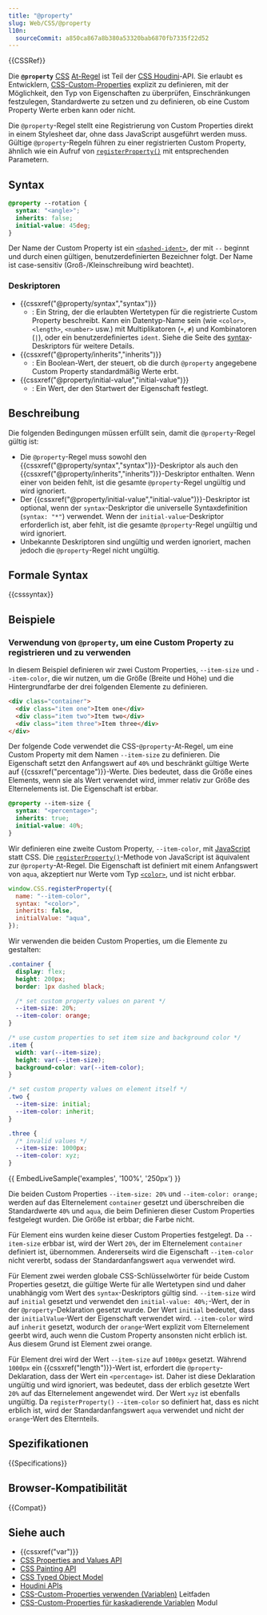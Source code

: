 ```yaml
---
title: "@property"
slug: Web/CSS/@property
l10n:
  sourceCommit: a850ca867a8b380a53320bab6870fb7335f22d52
---
```


{{CSSRef}}

Die **`@property`** [CSS](/de/docs/Web/CSS) [At-Regel](/de/docs/Web/CSS/CSS_syntax/At-rule) ist Teil der [CSS Houdini](/de/docs/Web/API/Houdini_APIs)-API. Sie erlaubt es Entwicklern, [CSS-Custom-Properties](/de/docs/Web/CSS/--*) explizit zu definieren, mit der Möglichkeit, den Typ von Eigenschaften zu überprüfen, Einschränkungen festzulegen, Standardwerte zu setzen und zu definieren, ob eine Custom Property Werte erben kann oder nicht.

Die `@property`-Regel stellt eine Registrierung von Custom Properties direkt in einem Stylesheet dar, ohne dass JavaScript ausgeführt werden muss. Gültige `@property`-Regeln führen zu einer registrierten Custom Property, ähnlich wie ein Aufruf von [`registerProperty()`](/de/docs/Web/API/CSS/registerProperty_static) mit entsprechenden Parametern.

## Syntax

```css
@property --rotation {
  syntax: "<angle>";
  inherits: false;
  initial-value: 45deg;
}
```

Der Name der Custom Property ist ein [`<dashed-ident>`](/de/docs/Web/CSS/dashed-ident), der mit `--` beginnt und durch einen gültigen, benutzerdefinierten Bezeichner folgt. Der Name ist case-sensitiv (Groß-/Kleinschreibung wird beachtet).

### Deskriptoren

- {{cssxref("@property/syntax","syntax")}}
  - : Ein String, der die erlaubten Wertetypen für die registrierte Custom Property beschreibt.
    Kann ein Datentyp-Name sein (wie `<color>`, `<length>`, `<number>` usw.) mit Multiplikatoren (`+`, `#`) und Kombinatoren (`|`), oder ein benutzerdefiniertes `ident`.
    Siehe die Seite des [syntax](/de/docs/Web/CSS/@property/syntax)-Deskriptors für weitere Details.
- {{cssxref("@property/inherits","inherits")}}
  - : Ein Boolean-Wert, der steuert, ob die durch `@property` angegebene Custom Property standardmäßig Werte erbt.
- {{cssxref("@property/initial-value","initial-value")}}
  - : Ein Wert, der den Startwert der Eigenschaft festlegt.

## Beschreibung

Die folgenden Bedingungen müssen erfüllt sein, damit die `@property`-Regel gültig ist:

- Die `@property`-Regel muss sowohl den {{cssxref("@property/syntax","syntax")}}-Deskriptor als auch den {{cssxref("@property/inherits","inherits")}}-Deskriptor enthalten.
  Wenn einer von beiden fehlt, ist die gesamte `@property`-Regel ungültig und wird ignoriert.
- Der {{cssxref("@property/initial-value","initial-value")}}-Deskriptor ist optional, wenn der `syntax`-Deskriptor die universelle Syntaxdefinition (`syntax: "*"`) verwendet.
  Wenn der `initial-value`-Deskriptor erforderlich ist, aber fehlt, ist die gesamte `@property`-Regel ungültig und wird ignoriert.
- Unbekannte Deskriptoren sind ungültig und werden ignoriert, machen jedoch die `@property`-Regel nicht ungültig.

## Formale Syntax

{{csssyntax}}

## Beispiele

### Verwendung von `@property`, um eine Custom Property zu registrieren und zu verwenden

In diesem Beispiel definieren wir zwei Custom Properties, `--item-size` und `--item-color`, die wir nutzen, um die Größe (Breite und Höhe) und die Hintergrundfarbe der drei folgenden Elemente zu definieren.

```html
<div class="container">
  <div class="item one">Item one</div>
  <div class="item two">Item two</div>
  <div class="item three">Item three</div>
</div>
```

Der folgende Code verwendet die CSS-`@property`-At-Regel, um eine Custom Property mit dem Namen `--item-size` zu definieren. Die Eigenschaft setzt den Anfangswert auf `40%` und beschränkt gültige Werte auf {{cssxref("percentage")}}-Werte. Dies bedeutet, dass die Größe eines Elements, wenn sie als Wert verwendet wird, immer relativ zur Größe des Elternelements ist. Die Eigenschaft ist erbbar.

```css
@property --item-size {
  syntax: "<percentage>";
  inherits: true;
  initial-value: 40%;
}
```

Wir definieren eine zweite Custom Property, `--item-color`, mit [JavaScript](/de/docs/Web/JavaScript) statt CSS. Die [`registerProperty()`](/de/docs/Web/API/CSS/registerProperty_static)-Methode von JavaScript ist äquivalent zur `@property`-At-Regel. Die Eigenschaft ist definiert mit einem Anfangswert von `aqua`, akzeptiert nur Werte vom Typ [`<color>`](/de/docs/Web/CSS/color_value), und ist nicht erbbar.

```js
window.CSS.registerProperty({
  name: "--item-color",
  syntax: "<color>",
  inherits: false,
  initialValue: "aqua",
});
```

Wir verwenden die beiden Custom Properties, um die Elemente zu gestalten:

```css
.container {
  display: flex;
  height: 200px;
  border: 1px dashed black;

  /* set custom property values on parent */
  --item-size: 20%;
  --item-color: orange;
}

/* use custom properties to set item size and background color */
.item {
  width: var(--item-size);
  height: var(--item-size);
  background-color: var(--item-color);
}

/* set custom property values on element itself */
.two {
  --item-size: initial;
  --item-color: inherit;
}

.three {
  /* invalid values */
  --item-size: 1000px;
  --item-color: xyz;
}
```

{{ EmbedLiveSample('examples', '100%', '250px') }}

Die beiden Custom Properties `--item-size: 20%` und `--item-color: orange;` werden auf das Elternelement `container` gesetzt und überschreiben die Standardwerte `40%` und `aqua`, die beim Definieren dieser Custom Properties festgelegt wurden. Die Größe ist erbbar; die Farbe nicht.

Für Element eins wurden keine dieser Custom Properties festgelegt. Da `--item-size` erbbar ist, wird der Wert `20%`, der im Elternelement `container` definiert ist, übernommen. Andererseits wird die Eigenschaft `--item-color` nicht vererbt, sodass der Standardanfangswert `aqua` verwendet wird.

Für Element zwei werden globale CSS-Schlüsselwörter für beide Custom Properties gesetzt, die gültige Werte für alle Wertetypen sind und daher unabhängig vom Wert des `syntax`-Deskriptors gültig sind. `--item-size` wird auf `initial` gesetzt und verwendet den `initial-value: 40%;`-Wert, der in der `@property`-Deklaration gesetzt wurde. Der Wert `initial` bedeutet, dass der `initialValue`-Wert der Eigenschaft verwendet wird. `--item-color` wird auf `inherit` gesetzt, wodurch der `orange`-Wert explizit vom Elternelement geerbt wird, auch wenn die Custom Property ansonsten nicht erblich ist. Aus diesem Grund ist Element zwei orange.

Für Element drei wird der Wert `--item-size` auf `1000px` gesetzt. Während `1000px` ein {{cssxref("length")}}-Wert ist, erfordert die `@property`-Deklaration, dass der Wert ein `<percentage>` ist. Daher ist diese Deklaration ungültig und wird ignoriert, was bedeutet, dass der erblich gesetzte Wert `20%` auf das Elternelement angewendet wird. Der Wert `xyz` ist ebenfalls ungültig. Da `registerProperty()` `--item-color` so definiert hat, dass es nicht erblich ist, wird der Standardanfangswert `aqua` verwendet und nicht der `orange`-Wert des Elternteils.

## Spezifikationen

{{Specifications}}

## Browser-Kompatibilität

{{Compat}}

## Siehe auch

- {{cssxref("var")}}
- [CSS Properties and Values API](/de/docs/Web/API/CSS_Properties_and_Values_API)
- [CSS Painting API](/de/docs/Web/API/CSS_Painting_API)
- [CSS Typed Object Model](/de/docs/Web/API/CSS_Typed_OM_API)
- [Houdini APIs](/de/docs/Web/API/Houdini_APIs)
- [CSS-Custom-Properties verwenden (Variablen)](/de/docs/Web/CSS/CSS_cascading_variables/Using_CSS_custom_properties) Leitfaden
- [CSS-Custom-Properties für kaskadierende Variablen](/de/docs/Web/CSS/CSS_cascading_variables) Modul
